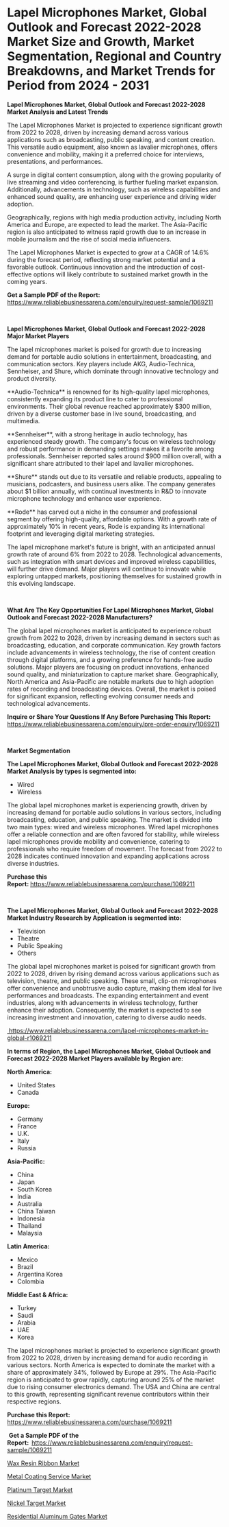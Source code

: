 <p><h1>Lapel Microphones Market, Global Outlook and Forecast 2022-2028 Market Size and Growth, Market Segmentation, Regional and Country Breakdowns, and Market Trends for Period from 2024 -  2031</h1></p><p><strong>Lapel Microphones Market, Global Outlook and Forecast 2022-2028 Market Analysis and Latest Trends</strong></p>
<p><p>The Lapel Microphones Market is projected to experience significant growth from 2022 to 2028, driven by increasing demand across various applications such as broadcasting, public speaking, and content creation. This versatile audio equipment, also known as lavalier microphones, offers convenience and mobility, making it a preferred choice for interviews, presentations, and performances.</p><p>A surge in digital content consumption, along with the growing popularity of live streaming and video conferencing, is further fueling market expansion. Additionally, advancements in technology, such as wireless capabilities and enhanced sound quality, are enhancing user experience and driving wider adoption.</p><p>Geographically, regions with high media production activity, including North America and Europe, are expected to lead the market. The Asia-Pacific region is also anticipated to witness rapid growth due to an increase in mobile journalism and the rise of social media influencers.</p><p>The Lapel Microphones Market is expected to grow at a CAGR of 14.6% during the forecast period, reflecting strong market potential and a favorable outlook. Continuous innovation and the introduction of cost-effective options will likely contribute to sustained market growth in the coming years.</p></p>
<p><strong>Get a Sample PDF of the Report:&nbsp;</strong> <a href="https://www.reliablebusinessarena.com/enquiry/request-sample/1069211">https://www.reliablebusinessarena.com/enquiry/request-sample/1069211</a></p>
<p>&nbsp;</p>
<p><strong>Lapel Microphones Market, Global Outlook and Forecast 2022-2028 Major Market Players</strong></p>
<p><p>The lapel microphones market is poised for growth due to increasing demand for portable audio solutions in entertainment, broadcasting, and communication sectors. Key players include AKG, Audio-Technica, Sennheiser, and Shure, which dominate through innovative technology and product diversity.</p><p>**Audio-Technica** is renowned for its high-quality lapel microphones, consistently expanding its product line to cater to professional environments. Their global revenue reached approximately $300 million, driven by a diverse customer base in live sound, broadcasting, and multimedia.</p><p>**Sennheiser**, with a strong heritage in audio technology, has experienced steady growth. The company's focus on wireless technology and robust performance in demanding settings makes it a favorite among professionals. Sennheiser reported sales around $900 million overall, with a significant share attributed to their lapel and lavalier microphones.</p><p>**Shure** stands out due to its versatile and reliable products, appealing to musicians, podcasters, and business users alike. The company generates about $1 billion annually, with continual investments in R&D to innovate microphone technology and enhance user experience.</p><p>**Rode** has carved out a niche in the consumer and professional segment by offering high-quality, affordable options. With a growth rate of approximately 10% in recent years, Rode is expanding its international footprint and leveraging digital marketing strategies.</p><p>The lapel microphone market's future is bright, with an anticipated annual growth rate of around 6% from 2022 to 2028. Technological advancements, such as integration with smart devices and improved wireless capabilities, will further drive demand. Major players will continue to innovate while exploring untapped markets, positioning themselves for sustained growth in this evolving landscape.</p></p>
<p>&nbsp;</p>
<p><strong>What Are The Key Opportunities For Lapel Microphones Market, Global Outlook and Forecast 2022-2028 Manufacturers?</strong></p>
<p><p>The global lapel microphones market is anticipated to experience robust growth from 2022 to 2028, driven by increasing demand in sectors such as broadcasting, education, and corporate communication. Key growth factors include advancements in wireless technology, the rise of content creation through digital platforms, and a growing preference for hands-free audio solutions. Major players are focusing on product innovations, enhanced sound quality, and miniaturization to capture market share. Geographically, North America and Asia-Pacific are notable markets due to high adoption rates of recording and broadcasting devices. Overall, the market is poised for significant expansion, reflecting evolving consumer needs and technological advancements.</p></p>
<p><strong>Inquire or Share Your Questions If Any Before Purchasing This Report:</strong> <a href="https://www.reliablebusinessarena.com/enquiry/pre-order-enquiry/1069211">https://www.reliablebusinessarena.com/enquiry/pre-order-enquiry/1069211</a></p>
<p>&nbsp;</p>
<p><strong>Market Segmentation</strong></p>
<p><strong>The Lapel Microphones Market, Global Outlook and Forecast 2022-2028 Market Analysis by types is segmented into:</strong></p>
<p><ul><li>Wired</li><li>Wireless</li></ul></p>
<p><p>The global lapel microphones market is experiencing growth, driven by increasing demand for portable audio solutions in various sectors, including broadcasting, education, and public speaking. The market is divided into two main types: wired and wireless microphones. Wired lapel microphones offer a reliable connection and are often favored for stability, while wireless lapel microphones provide mobility and convenience, catering to professionals who require freedom of movement. The forecast from 2022 to 2028 indicates continued innovation and expanding applications across diverse industries.</p></p>
<p><strong>Purchase this Report:&nbsp;</strong><a href="https://www.reliablebusinessarena.com/purchase/1069211">https://www.reliablebusinessarena.com/purchase/1069211</a></p>
<p>&nbsp;</p>
<p><strong>The Lapel Microphones Market, Global Outlook and Forecast 2022-2028 Market Industry Research by Application is segmented into:</strong></p>
<p><ul><li>Television</li><li>Theatre</li><li>Public Speaking</li><li>Others</li></ul></p>
<p><p>The global lapel microphones market is poised for significant growth from 2022 to 2028, driven by rising demand across various applications such as television, theatre, and public speaking. These small, clip-on microphones offer convenience and unobtrusive audio capture, making them ideal for live performances and broadcasts. The expanding entertainment and event industries, along with advancements in wireless technology, further enhance their adoption. Consequently, the market is expected to see increasing investment and innovation, catering to diverse audio needs.</p></p>
<p><a href="https://www.reliablebusinessarena.com/lapel-microphones-market-in-global-r1069211">&nbsp;https://www.reliablebusinessarena.com/lapel-microphones-market-in-global-r1069211</a></p>
<p><strong>In terms of Region, the Lapel Microphones Market, Global Outlook and Forecast 2022-2028 Market Players available by Region are:</strong></p>
<p>
    <p> <strong> North America: </strong>
        <ul>
            <li>United States</li>
            <li>Canada</li>
        </ul>
        </p> 
    <p> <strong> Europe: </strong>
        <ul>
            <li>Germany</li>
            <li>France</li>
            <li>U.K.</li>
            <li>Italy</li>
            <li>Russia</li>
        </ul>
        </p> 
    <p> <strong> Asia-Pacific: </strong>
        <ul>
            <li>China</li>
            <li>Japan</li>
            <li>South Korea</li>
            <li>India</li>
            <li>Australia</li>
            <li>China Taiwan</li>
            <li>Indonesia</li>
            <li>Thailand</li>
            <li>Malaysia</li>
        </ul>
        </p> 
    <p> <strong> Latin America: </strong>
        <ul>
            <li>Mexico</li>
            <li>Brazil</li>
            <li>Argentina Korea</li>
            <li>Colombia</li>
        </ul>
        </p> 
    <p> <strong> Middle East & Africa: </strong>
        <ul>
            <li>Turkey</li>
            <li>Saudi</li>
            <li>Arabia</li>
            <li>UAE</li>
            <li>Korea</li>
        </ul>
    </p>
    </p>
<p><p>The lapel microphones market is projected to experience significant growth from 2022 to 2028, driven by increasing demand for audio recording in various sectors. North America is expected to dominate the market with a share of approximately 34%, followed by Europe at 29%. The Asia-Pacific region is anticipated to grow rapidly, capturing around 25% of the market due to rising consumer electronics demand. The USA and China are central to this growth, representing significant revenue contributors within their respective regions.</p></p>
<p><strong>Purchase this Report: </strong><a href="https://www.reliablebusinessarena.com/purchase/1069211">https://www.reliablebusinessarena.com/purchase/1069211</a></p>
<p>&nbsp;<strong>Get a Sample PDF of the Report:&nbsp;&nbsp;</strong><a href="https://www.reliablebusinessarena.com/enquiry/request-sample/1069211">https://www.reliablebusinessarena.com/enquiry/request-sample/1069211</a></p>
<p><strong></strong></p>
<p><p><a href="https://issuu.com/reportprime-2/docs/wax-resin-ribbon-market-size-2030.p_d497f7963dd622">Wax Resin Ribbon Market</a></p><p><a href="https://issuu.com/reportprime-2/docs/metal-coating-service-market-size-2_003ad8a16c70b3">Metal Coating Service Market</a></p><p><a href="https://www.linkedin.com/pulse/global-perspectives-platinum-target-market-trends-challenges-l6xwf?trackingId=aCB5tG56TyyAPfqQ9FnbPg%3D%3D">Platinum Target Market</a></p><p><a href="https://www.linkedin.com/pulse/strategic-market-insights-navigating-global-nickel-target-landscape-oydqf?trackingId=6UycpYufTYG1XKHCZrEyuQ%3D%3D">Nickel Target Market</a></p><p><a href="https://medium.com/@tammyjones1939/the-market-study-covers-the-residential-aluminum-gates-market-across-various-segments-775c08dfee82">Residential Aluminum Gates Market</a></p></p>